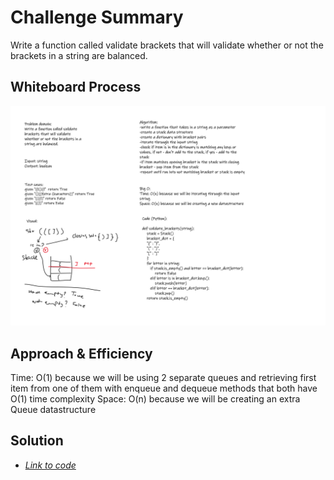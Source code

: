 # Challenge Summary

Write a function called validate brackets that will validate whether or not the brackets in a string are balanced.

## Whiteboard Process

![Whiteboard screenshot](https://github.com/S14mx/data-structures-and-algorithms/blob/stack-queue-brackets/python/code_challenges/stack_queue_brackets/imgs/stack-queue-brackets.png "Whiteboard process")

## Approach & Efficiency

Time: O(1)  because we will be using 2 separate queues and retrieving first item from one of them with enqueue and dequeue methods that both have O(1) time complexity
Space: O(n) because we will be creating an extra Queue datastructure

## Solution

- [*Link to code*](/python/code_challenges/stack_queue_brackets/stack_queue_brackets.py)


